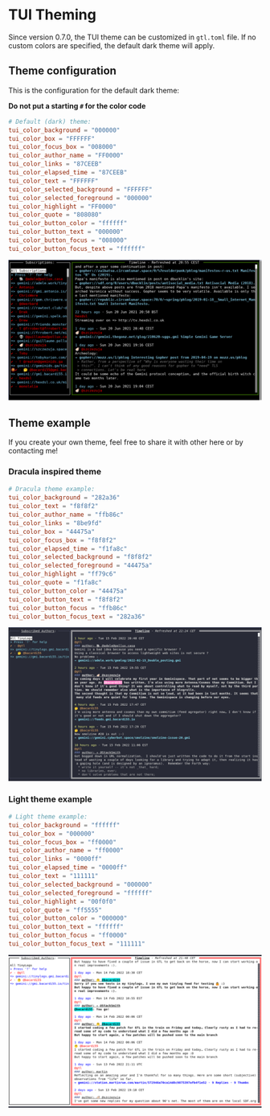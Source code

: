 # TUI Theming

Since version 0.7.0, the TUI theme can be customized in `gtl.toml` file. If no custom colors are specified, the default dark theme will apply.

## Theme configuration

This is the configuration for the default dark theme:

**Do not put a starting `#` for the color code**

```toml
# Default (dark) theme:
tui_color_background = "000000"
tui_color_box = "FFFFFF"
tui_color_focus_box = "008000"
tui_color_author_name = "FF0000"
tui_color_links = "87CEEB"
tui_color_elapsed_time = "87CEEB"
tui_color_text = "FFFFFF"
tui_color_selected_background = "FFFFFF"
tui_color_selected_foreground = "000000"
tui_color_highlight = "FF0000"
tui_color_quote = "808080"
tui_color_button_color = "ffffff"
tui_color_button_text = "000000"
tui_color_button_focus = "008000"
tui_color_button_focus_text = "ffffff"
```

![Gtl TUI screenshot](/docs/images/gtl_tui_screenshot.png)

## Theme example

If you create your own theme, feel free to share it with other here or by contacting me!

### Dracula inspired theme

```toml
# Dracula theme example:
tui_color_background = "282a36"
tui_color_text = "f8f8f2"
tui_color_author_name = "ffb86c"
tui_color_links = "8be9fd"
tui_color_box = "44475a"
tui_color_focus_box = "f8f8f2"
tui_color_elapsed_time = "f1fa8c"
tui_color_selected_background = "f8f8f2"
tui_color_selected_foreground = "44475a"
tui_color_highlight = "ff79c6"
tui_color_quote = "f1fa8c"
tui_color_button_color = "44475a"
tui_color_button_text = "f8f8f2"
tui_color_button_focus = "ffb86c"
tui_color_button_focus_text = "282a36"
```

![Gtl TUI screenshot (dracula based theme example)](/docs/images/gtl_tui_screenshot_dracula.png)


### Light theme example

```toml
# Light theme example:
tui_color_background = "ffffff"
tui_color_box = "000000"
tui_color_focus_box = "ff0000"
tui_color_author_name = "ff0000"
tui_color_links = "0000ff"
tui_color_elapsed_time = "0000ff"
tui_color_text = "111111"
tui_color_selected_background = "000000"
tui_color_selected_foreground = "ffffff"
tui_color_highlight = "00f0f0"
tui_color_quote = "ff5555"
tui_color_button_color = "000000"
tui_color_button_text = "ffffff"
tui_color_button_focus = "ff0000"
tui_color_button_focus_text = "111111"
```

![Gtl TUI screenshot (light theme example)](/docs/images/gtl_tui_screenshot_light.png)

